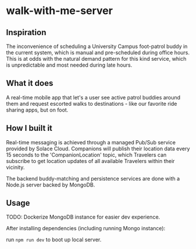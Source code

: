 # walk-with-me-server
## Inspiration
The inconvenience of scheduling a University Campus foot-patrol buddy in the current system, which is manual and pre-scheduled during office hours. This is at odds with the natural demand pattern for this kind service, which is unpredictable and most needed during late hours.

## What it does
A real-time mobile app that let's a user see active patrol buddies around them and request escorted walks to destinations - like our favorite ride sharing apps, but on foot.

## How I built it
Real-time messaging is achieved through a managed Pub/Sub service provided by Solace Cloud. Companions will publish their location data every 15 seconds to the 'CompanionLocation' topic, which Travelers can subscribe to get location updates of all available Travelers within their vicinity. 

The backend buddy-matching and persistence services are done with a Node.js server backed by MongoDB.

## Usage 

TODO: Dockerize MongoDB instance for easier dev experience.

After installing dependencies (including running Mongo instance):

run ``npm run dev`` to boot up local server. 
